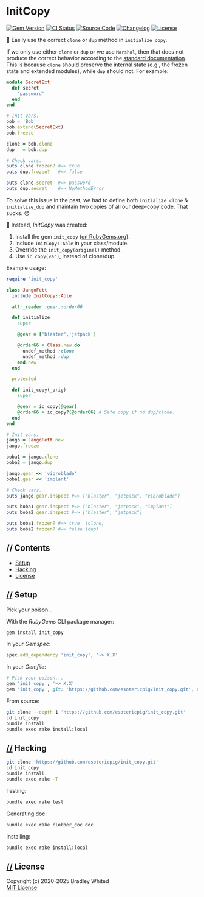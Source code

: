 # InitCopy

[![Gem Version](https://badge.fury.io/rb/init_copy.svg)](https://badge.fury.io/rb/init_copy)
[![CI Status](https://github.com/esotericpig/init_copy/actions/workflows/ci.yml/badge.svg)](https://github.com/esotericpig/init_copy/actions/workflows/ci.yml)
[![Source Code](https://img.shields.io/badge/source-github-%23211F1F.svg)](https://github.com/esotericpig/init_copy)
[![Changelog](https://img.shields.io/badge/changelog-md-%23A0522D.svg)](CHANGELOG.md)
[![License](https://img.shields.io/github/license/esotericpig/init_copy.svg)](LICENSE.txt)

🧬 Easily use the correct `clone` or `dup` method in `initialize_copy`.

If we only use either `clone` or `dup` or we use `Marshal`, then that does not produce the correct behavior according to the [standard documentation](https://docs.ruby-lang.org/en/master/Object.html#method-i-dup-label-on+dup+vs+clone). This is because `clone` should preserve the internal state (e.g., the frozen state and extended modules), while `dup` should not. For example:

```ruby
module SecretExt
  def secret
    'password'
  end
end

# Init vars.
bob = 'Bob'
bob.extend(SecretExt)
bob.freeze

clone = bob.clone
dup   = bob.dup

# Check vars.
puts clone.frozen? #=> true
puts dup.frozen?   #=> false

puts clone.secret  #=> password
puts dup.secret    #=> NoMethodError
```

To solve this issue in the past, we had to define both `initialize_clone` & `initialize_dup` and maintain two copies of all our deep-copy code. That sucks. 😞

🚀 Instead, *InitCopy* was created:

1. Install the gem `init_copy` ([on RubyGems.org](https://rubygems.org/gems/init_copy)).
2. Include `InitCopy::Able` in your class/module.
3. Override the `init_copy(original)` method.
4. Use `ic_copy(var)`, instead of clone/dup.

Example usage:

```ruby
require 'init_copy'

class JangoFett
  include InitCopy::Able

  attr_reader :gear,:order66

  def initialize
    super

    @gear = ['blaster','jetpack']

    @order66 = Class.new do
      undef_method :clone
      undef_method :dup
    end.new
  end

  protected

  def init_copy(_orig)
    super

    @gear = ic_copy(@gear)
    @order66 = ic_copy?(@order66) # Safe copy if no dup/clone.
  end
end

# Init vars.
jango = JangoFett.new
jango.freeze

boba1 = jango.clone
boba2 = jango.dup

jango.gear << 'vibroblade'
boba1.gear << 'implant'

# Check vars.
puts jango.gear.inspect #=> ["blaster", "jetpack", "vibroblade"]

puts boba1.gear.inspect #=> ["blaster", "jetpack", "implant"]
puts boba2.gear.inspect #=> ["blaster", "jetpack"]

puts boba1.frozen? #=> true  (clone)
puts boba2.frozen? #=> false (dup)
```

## // Contents

- [Setup](#-setup)
- [Hacking](#-hacking)
- [License](#-license)

## [//](#-contents) Setup

Pick your poison...

With the *RubyGems* CLI package manager:

```bash
gem install init_copy
```

In your *Gemspec*:

```ruby
spec.add_dependency 'init_copy', '~> X.X'
```

In your *Gemfile*:

```ruby
# Pick your poison...
gem 'init_copy', '~> X.X'
gem 'init_copy', git: 'https://github.com/esotericpig/init_copy.git', branch: 'main'
```

From source:

```bash
git clone --depth 1 'https://github.com/esotericpig/init_copy.git'
cd init_copy
bundle install
bundle exec rake install:local
```

## [//](#-contents) Hacking

```bash
git clone 'https://github.com/esotericpig/init_copy.git'
cd init_copy
bundle install
bundle exec rake -T
```

Testing:

```bash
bundle exec rake test
```

Generating doc:

```bash
bundle exec rake clobber_doc doc
```

Installing:

```bash
bundle exec rake install:local
```

## [//](#-contents) License

Copyright (c) 2020-2025 Bradley Whited  
[MIT License](LICENSE.txt)  
